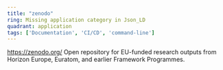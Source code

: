 ```yaml
---
title: "zenodo"
ring: Missing application category in Json_LD
quadrant: application
tags: ['Documentation', 'CI/CD', 'command-line']
---
```

https://zenodo.org/
Open repository for EU-funded research outputs from Horizon Europe, Euratom, and earlier Framework Programmes.
